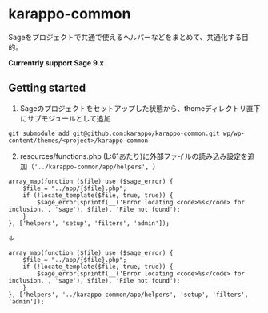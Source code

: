 # karappo-common

Sageをプロジェクトで共通で使えるヘルパーなどをまとめて、共通化する目的。

**Currentrly support Sage 9.x**

## Getting started

1. Sageのプロジェクトをセットアップした状態から、themeディレクトリ直下にサブモジュールとして追加
  ```
  git submodule add git@github.com:karappo/karappo-common.git wp/wp-content/themes/<project>/karappo-common
  ```
2. resources/functions.php (L:61あたり)に外部ファイルの読み込み設定を追加（`'../karappo-common/app/helpers', `）
  ```
  array_map(function ($file) use ($sage_error) {
      $file = "../app/{$file}.php";
      if (!locate_template($file, true, true)) {
          $sage_error(sprintf(__('Error locating <code>%s</code> for inclusion.', 'sage'), $file), 'File not found');
      }
  }, ['helpers', 'setup', 'filters', 'admin']);
  ```
  ↓
  ```
  array_map(function ($file) use ($sage_error) {
      $file = "../app/{$file}.php";
      if (!locate_template($file, true, true)) {
          $sage_error(sprintf(__('Error locating <code>%s</code> for inclusion.', 'sage'), $file), 'File not found');
      }
  }, ['helpers', '../karappo-common/app/helpers', 'setup', 'filters', 'admin']);
  ```